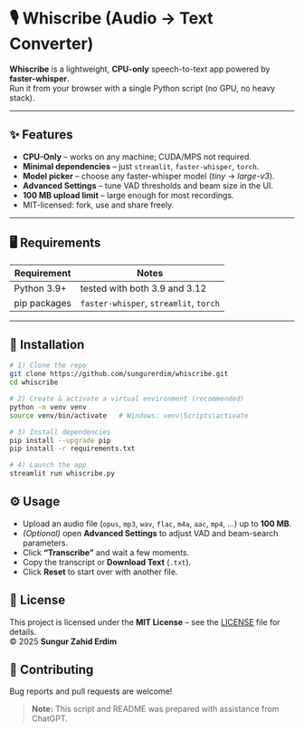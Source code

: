 # 🎙️ Whiscribe (Audio → Text Converter)

**Whiscribe** is a lightweight, **CPU-only** speech-to-text app powered by **faster-whisper**.  
Run it from your browser with a single Python script (no GPU, no heavy stack).

---

## ✨ Features

- **CPU-Only** – works on any machine; CUDA/MPS not required.  
- **Minimal dependencies** – just `streamlit`, `faster-whisper`, `torch`.  
- **Model picker** – choose any faster-whisper model (*tiny* → *large-v3*).  
- **Advanced Settings** – tune VAD thresholds and beam size in the UI.  
- **100 MB upload limit** – large enough for most recordings.  
- MIT-licensed: fork, use and share freely.

---

## 🖥️ Requirements

| Requirement  | Notes                                         |
|--------------|-----------------------------------------------|
| Python 3.9+  | tested with both 3.9 and 3.12                 |
| pip packages | `faster-whisper`, `streamlit`, `torch`        |

---

## 🚀 Installation

```bash
# 1) Clone the repo
git clone https://github.com/sungurerdim/whiscribe.git
cd whiscribe

# 2) Create & activate a virtual environment (recommended)
python -m venv venv
source venv/bin/activate   # Windows: venv\Scripts\activate

# 3) Install dependencies
pip install --upgrade pip
pip install -r requirements.txt

# 4) Launch the app
streamlit run whiscribe.py
```

## ⚙️ Usage
- Upload an audio file (`opus`, `mp3`, `wav`, `flac`, `m4a`, `aac`, `mp4`, …) up to **100 MB**.  
- *(Optional)* open **Advanced Settings** to adjust VAD and beam-search parameters.  
- Click **“Transcribe”** and wait a few moments.  
- Copy the transcript or **Download Text** (`.txt`).  
- Click **Reset** to start over with another file.

## 📝 License
This project is licensed under the **MIT License** – see the [LICENSE](LICENSE) file for details.  
© 2025 **Sungur Zahid Erdim**

## 🤝 Contributing
Bug reports and pull requests are welcome!

> **Note:** This script and README was prepared with assistance from ChatGPT.